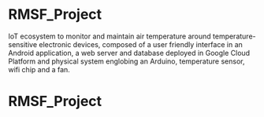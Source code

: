 # RMSF_Project
IoT ecosystem to monitor and maintain air temperature around temperature-sensitive electronic devices, composed of a user friendly interface in an Android application, a web server and database deployed in Google Cloud Platform and physical system englobing an Arduino, temperature sensor, wifi chip and a fan. 
# RMSF_Project
